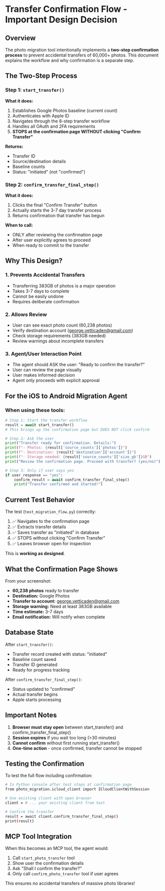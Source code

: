 # Transfer Confirmation Flow - Important Design Decision

## Overview

The photo migration tool intentionally implements a **two-step confirmation process** to prevent accidental transfers of 60,000+ photos. This document explains the workflow and why confirmation is a separate step.

## The Two-Step Process

### Step 1: `start_transfer()` 
**What it does:**
1. Establishes Google Photos baseline (current count)
2. Authenticates with Apple ID
3. Navigates through the 8-step transfer workflow
4. Handles all OAuth and 2FA requirements
5. **STOPS at the confirmation page WITHOUT clicking "Confirm Transfer"**

**Returns:**
- Transfer ID
- Source/destination details
- Baseline counts
- Status: "initiated" (not "confirmed")

### Step 2: `confirm_transfer_final_step()` 
**What it does:**
1. Clicks the final "Confirm Transfer" button
2. Actually starts the 3-7 day transfer process
3. Returns confirmation that transfer has begun

**When to call:**
- ONLY after reviewing the confirmation page
- After user explicitly agrees to proceed
- When ready to commit to the transfer

## Why This Design?

### 1. **Prevents Accidental Transfers**
- Transferring 383GB of photos is a major operation
- Takes 3-7 days to complete
- Cannot be easily undone
- Requires deliberate confirmation

### 2. **Allows Review**
- User can see exact photo count (60,238 photos)
- Verify destination account (george.vetticaden@gmail.com)
- Check storage requirements (383GB needed)
- Review warnings about incomplete transfers

### 3. **Agent/User Interaction Point**
- The agent should ASK the user: "Ready to confirm the transfer?"
- User can review the page visually
- User makes informed decision
- Agent only proceeds with explicit approval

## For the iOS to Android Migration Agent

### When using these tools:

```python
# Step 1: Start the transfer workflow
result = await start_transfer()
# This brings up the confirmation page but DOES NOT click confirm

# Step 2: Ask the user
print("Transfer ready for confirmation. Details:")
print(f"- Photos: {result['source_counts']['photos']}")
print(f"- Destination: {result['destination']['account']}")
print(f"- Storage needed: {result['source_counts']['size_gb']}GB")
print("Review the confirmation page. Proceed with transfer? (yes/no)")

# Step 3: Only if user says yes
if user_response == "yes":
    confirm_result = await confirm_transfer_final_step()
    print("Transfer confirmed and started!")
```

## Current Test Behavior

The test (`test_migration_flow.py`) correctly:
1. ✅ Navigates to the confirmation page
2. ✅ Extracts transfer details
3. ✅ Saves transfer as "initiated" in database
4. ✅ STOPS without clicking "Confirm Transfer"
5. ✅ Leaves browser open for inspection

This is **working as designed**.

## What the Confirmation Page Shows

From your screenshot:
- **60,238 photos** ready to transfer
- **Destination:** Google Photos
- **Transfer to account:** george.vetticaden@gmail.com
- **Storage warning:** Need at least 383GB available
- **Time estimate:** 3-7 days
- **Email notification:** Will notify when complete

## Database State

After `start_transfer()`:
- Transfer record created with status: "initiated"
- Baseline count saved
- Transfer ID generated
- Ready for progress tracking

After `confirm_transfer_final_step()`:
- Status updated to "confirmed"
- Actual transfer begins
- Apple starts processing

## Important Notes

1. **Browser must stay open** between start_transfer() and confirm_transfer_final_step()
2. **Session expires** if you wait too long (>30 minutes)
3. **Cannot confirm** without first running start_transfer()
4. **One-time action** - once confirmed, transfer cannot be stopped

## Testing the Confirmation

To test the full flow including confirmation:

```bash
# In Python console after test stops at confirmation page
from photo_migration.icloud_client import ICloudClientWithSession

# Use existing client with open browser
client = # ... your existing client from test

# Confirm the transfer
result = await client.confirm_transfer_final_step()
print(result)
```

## MCP Tool Integration

When this becomes an MCP tool, the agent would:
1. Call `start_photo_transfer` tool
2. Show user the confirmation details
3. Ask "Shall I confirm the transfer?"
4. Only call `confirm_photo_transfer` tool if user agrees

This ensures no accidental transfers of massive photo libraries!